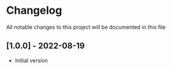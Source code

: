 # Changelog

All notable changes to this project will be documented in this file

## [1.0.0] - 2022-08-19
- Initial version